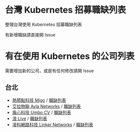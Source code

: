 台灣 Kubernetes 招募職缺列表
===

整理台灣使用 Kubernetes 招募職缺列表

有新增職缺請直接開 Issue

# 有在使用 Kubernetes 的公司列表

需要增加新的公司，或是有任何修改請開 Issue

## 台北

- [熱鬧點科技 Migo](www.migo.tv) / [職缺列表](https://www.yourator.co/companies/migotv/jobs/5000)
- [艾拉物聯 Ayla Networks](https://www.aylanetworks.com/) / [職缺列表](https://www.104.com.tw/jobbank/custjob/index.php?r=cust&j=513b436c35373f6831333b64393f371a72a2a2a6e425d5d2674j49)
- [盾心科技 Umbo CV](https://umbocv.ai/) / [職缺列表](https://www.104.com.tw/jobbank/custjob/index.php?r=cust&j=493b436c35373f6831333b64393f371a72a2a2a6c42373b2674j57)
- [浪 Live](https://www.langlive.com.tw/pc/index.html) /  [職缺列表](https://www.yourator.co/companies/langlive/jobs/5131)
- [凌科網路科技 Linker Networks](https://www.linkernetworks.com/) / [職缺列表](https://www.104.com.tw/jobbank/custjob/index.php?r=cust&j=5d39416a33353d662f313962373d35186282828254135456795j00)
